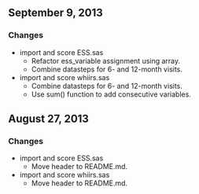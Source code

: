 ## September 9, 2013

### Changes

  - import and score ESS.sas
    - Refactor ess_variable assignment using array.
    - Combine datasteps for 6- and 12-month visits.
  - import and score whiirs.sas
    - Combine datasteps for 6- and 12-month visits.
    - Use sum() function to add consecutive variables.


## August 27, 2013

### Changes

  - import and score ESS.sas
    - Move header to README.md.
  - import and score whiirs.sas
    - Move header to README.md.
